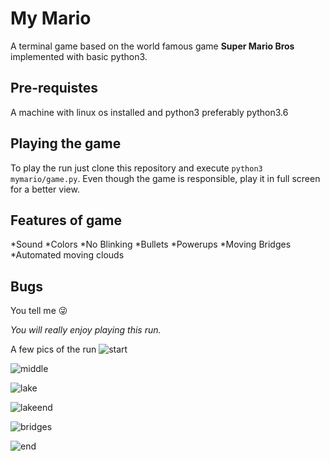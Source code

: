 # **My Mario**
A terminal game based on the world famous game **Super Mario Bros** implemented with basic python3.

## **Pre-requistes**
A machine with linux os installed and python3 preferably python3.6

## **Playing the game**
To play the run just clone this repository and execute `python3 mymario/game.py`. Even though the game is responsible, play it in full screen for a better view. 

## **Features of game**
*Sound
*Colors
*No Blinking
*Bullets
*Powerups
*Moving Bridges
*Automated moving clouds

## **Bugs**
You tell me :stuck_out_tongue_winking_eye: 


_You will really enjoy playing this run._ 

A few pics of the run
![start](./mymario/Media/start.png)

![middle](./mymario/middle.png)

![lake](.mymario/Media/lake.png)

![lakeend](.mymario/Media/lakeend.png)

![bridges](.mymario/Media/bridges.png)

![end](.mymario/Media/end.png)
